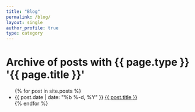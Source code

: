 ```yaml
---
title: "Blog"
permalink: /blog/
layout: single
author_profile: true
type: category
---
```


<h1>Archive of posts with {{ page.type }} '{{ page.title }}'</h1>
<ul class="posts">
  {% for post in site.posts %}
    <li>
      <span class="post-date">{{ post.date | date: "%b %-d, %Y" }}</span>
      <a class="post-link" href="{{ post.url | prepend: site.baseurl }}">{{ post.title }}</a>
    </li>
  {% endfor %}
</ul>